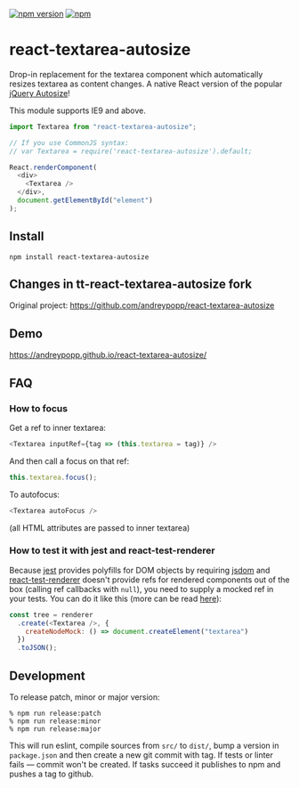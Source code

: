 [![npm version](https://img.shields.io/npm/v/react-textarea-autosize.svg)](https://www.npmjs.com/package/react-textarea-autosize)
[![npm](https://img.shields.io/npm/dm/react-textarea-autosize.svg)](https://www.npmjs.com/package/react-textarea-autosize)

# react-textarea-autosize

Drop-in replacement for the textarea component which automatically resizes
textarea as content changes. A native React version of the popular [jQuery
Autosize](http://www.jacklmoore.com/autosize/)!

This module supports IE9 and above.

```javascript
import Textarea from "react-textarea-autosize";

// If you use CommonJS syntax:
// var Textarea = require('react-textarea-autosize').default;

React.renderComponent(
  <div>
    <Textarea />
  </div>,
  document.getElementById("element")
);
```

## Install

`npm install react-textarea-autosize`

## Changes in tt-react-textarea-autosize fork

Original project: https://github.com/andreypopp/react-textarea-autosize

## Demo

https://andreypopp.github.io/react-textarea-autosize/

## FAQ

### How to focus

Get a ref to inner textarea:

```js
<Textarea inputRef={tag => (this.textarea = tag)} />
```

And then call a focus on that ref:

```js
this.textarea.focus();
```

To autofocus:

```js
<Textarea autoFocus />
```

(all HTML attributes are passed to inner textarea)

### How to test it with jest and react-test-renderer

Because [jest](https://github.com/facebook/jest) provides polyfills for DOM
objects by requiring [jsdom](https://github.com/tmpvar/jsdom) and
[react-test-renderer](https://www.npmjs.com/package/react-test-renderer) doesn't
provide refs for rendered components out of the box (calling ref callbacks with
`null`), you need to supply a mocked ref in your tests. You can do it like this
(more can be read
[here](https://github.com/facebook/react/issues/7740#issuecomment-247335106)):

```js
const tree = renderer
  .create(<Textarea />, {
    createNodeMock: () => document.createElement("textarea")
  })
  .toJSON();
```

## Development

To release patch, minor or major version:

    % npm run release:patch
    % npm run release:minor
    % npm run release:major

This will run eslint, compile sources from `src/` to `dist/`, bump a version in
`package.json` and then create a new git commit with tag. If tests or linter
fails — commit won't be created. If tasks succeed it publishes to npm and
pushes a tag to github.
